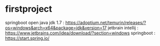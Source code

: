# firstproject
springboot
open java jdk 1.7 : https://adoptium.net/temurin/releases/?os=windows&arch=x64&package=jdk&version=17
jetbrain intellij : https://www.jetbrains.com/idea/download/?section=windows
springboot : https://start.spring.io/